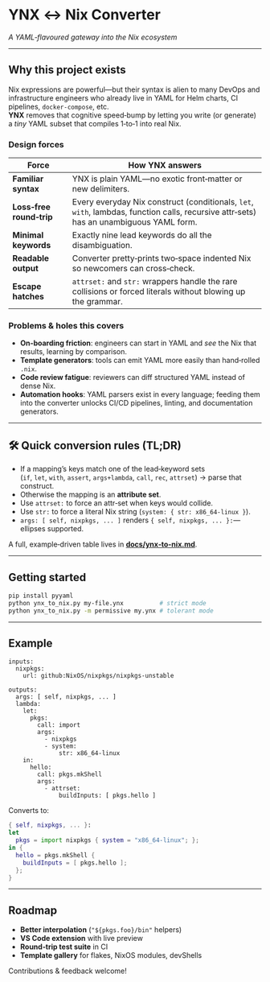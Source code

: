 
# YNX ↔︎ Nix Converter

*A YAML‑flavoured gateway into the Nix ecosystem*

---

## Why this project exists
Nix expressions are powerful—but their syntax is alien to many DevOps and infrastructure engineers who already live in YAML for Helm charts, CI pipelines, `docker‑compose`, etc.  
**YNX** removes that cognitive speed‑bump by letting you write (or generate) a *tiny* YAML subset that compiles 1‑to‑1 into real Nix.

### Design forces

| Force | How YNX answers |
|-------|-----------------|
| **Familiar syntax** | YNX is plain YAML—no exotic front‑matter or new delimiters. |
| **Loss‑free round‑trip** | Every everyday Nix construct (conditionals, `let`, `with`, lambdas, function calls, recursive attr‑sets) has an unambiguous YAML form. |
| **Minimal keywords** | Exactly nine lead keywords do all the disambiguation. |
| **Readable output** | Converter pretty‑prints two‑space indented Nix so newcomers can cross‑check. |
| **Escape hatches** | `attrset:` and `str:` wrappers handle the rare collisions or forced literals without blowing up the grammar. |

### Problems & holes this covers
* **On‑boarding friction**: engineers can start in YAML and *see* the Nix that results, learning by comparison.
* **Template generators**: tools can emit YAML more easily than hand‑rolled `.nix`.
* **Code review fatigue**: reviewers can diff structured YAML instead of dense Nix.
* **Automation hooks**: YAML parsers exist in every language; feeding them into the converter unlocks CI/CD pipelines, linting, and documentation generators.

---

## 🛠️ Quick conversion rules (TL;DR)

* If a mapping’s keys match one of the lead‑keyword sets  
  (`if`, `let`, `with`, `assert`, `args+lambda`, `call`, `rec`, `attrset`) → parse that construct.
* Otherwise the mapping is an **attribute set**.
* Use `attrset:` to force an attr‑set when keys would collide.
* Use `str:` to force a literal Nix string (`system: { str: x86_64-linux }`).
* `args: [ self, nixpkgs, ... ]` renders `{ self, nixpkgs, ... }:`—ellipses supported.

A full, example‑driven table lives in **[docs/ynx‑to-nix.md](./docs/ynx-to-nix.md)**.

---

## Getting started

```bash
pip install pyyaml
python ynx_to_nix.py my-file.ynx          # strict mode
python ynx_to_nix.py -m permissive my.ynx # tolerant mode
```

---

## Example

```ynx
inputs:
  nixpkgs:
    url: github:NixOS/nixpkgs/nixpkgs-unstable

outputs:
  args: [ self, nixpkgs, ... ]
  lambda:
    let:
      pkgs:
        call: import
        args:
          - nixpkgs
          - system:
              str: x86_64-linux
    in:
      hello:
        call: pkgs.mkShell
        args:
          - attrset:
              buildInputs: [ pkgs.hello ]
```

Converts to:

```nix
{ self, nixpkgs, ... }:
let
  pkgs = import nixpkgs { system = "x86_64-linux"; };
in {
  hello = pkgs.mkShell {
    buildInputs = [ pkgs.hello ];
  };
}
```

---

## Roadmap

* **Better interpolation** (`"${pkgs.foo}/bin"` helpers)
* **VS Code extension** with live preview
* **Round‑trip test suite** in CI
* **Template gallery** for flakes, NixOS modules, devShells

Contributions & feedback welcome!

